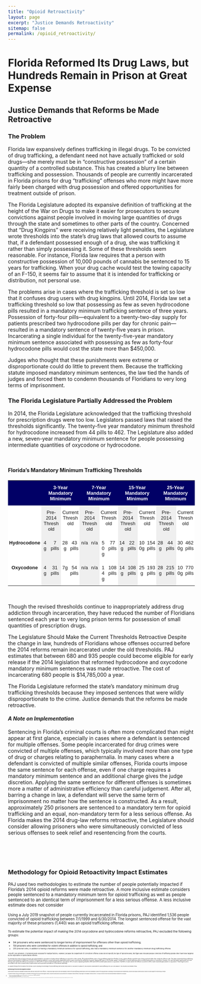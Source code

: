 ```yaml
---
title: "Opioid Retroactivity"
layout: page
excerpt: "Justice Demands Retroactivity"
sitemap: false
permalink: /opioid_retroactivity/
---
```


# Florida Reformed Its Drug Laws, but Hundreds Remain in Prison at Great Expense

## Justice Demands that Reforms be Made Retroactive

### The Problem
Florida law expansively defines trafficking in illegal drugs. To be convicted of drug trafficking, a defendant need not have actually trafficked or sold drugs—she merely must be in “constructive possession” of a certain quantity of a controlled substance. This has created a blurry line between trafficking and possession. Thousands of people are currently incarcerated in Florida prisons for drug “trafficking” offenses who more might have more fairly been charged with drug possession and offered opportunities for treatment outside of prison.

The Florida Legislature adopted its expansive definition of trafficking at the height of the War on Drugs to make it easier for prosecutors to secure convictions against people involved in moving large quantities of drugs through the state and sometimes to other parts of the country. Concerned that “Drug Kingpins” were receiving relatively light penalties, the Legislature wrote thresholds into the state’s drug laws that allowed courts to assume that, if a defendant possessed enough of a drug, she was trafficking it rather than simply possessing it. Some of these thresholds seem reasonable. For instance, Florida law requires that a person with constructive possession of 10,000 pounds of cannabis be sentenced to 15 years for trafficking. When your drug cache would test the towing capacity of an F-150, it seems fair to assume that it is intended for trafficking or distribution, not personal use.

The problems arise in cases where the trafficking threshold is set so low that it confuses drug users with drug kingpins. Until 2014, Florida law set a trafficking threshold so low that possessing as few as seven hydrocodone pills resulted in a mandatory minimum trafficking sentence of three years. Possession of forty-four pills—equivalent to a twenty-two-day supply for patients prescribed two hydrocodone pills per day for chronic pain—resulted in a mandatory sentence of twenty-five years in prison. Incarcerating a single individual for the twenty-five-year mandatory minimum sentence associated with possessing as few as forty-four hydrocodone pills would cost the state more than $450,000.

Judges who thought that these punishments were extreme or disproportionate could do little to prevent them. Because the trafficking statute imposed mandatory minimum sentences, the law tied the hands of judges and forced them to condemn thousands of Floridians to very long terms of imprisonment.

### The Florida Legislature Partially Addressed the Problem
In 2014, the Florida Legislature acknowledged that the trafficking threshold for prescription drugs were too low. Legislators passed laws that raised the thresholds significantly. The twenty-five year mandatory minimum threshold for hydrocodone increased from 44 pills to 462. The Legislature also added a new, seven-year mandatory minimum sentence for people possessing intermediate quantities of oxycodone or hydrocodone.

<br>


#### Florida’s Mandatory Minimum Trafficking Thresholds

<style type="text/css">
.tg  {border-collapse:collapse;border-spacing:0;border:none;}
.tg td{font-family:Arial, sans-serif;font-size:14px;padding:11px 3px;border-style:solid;border-width:0px;overflow:hidden;word-break:break-word;}
.tg th{font-family:Arial, sans-serif;font-size:14px;font-weight:normal;padding:11px 3px;border-style:solid;border-width:0px;overflow:hidden;word-break:break-word;}
.tg .tg-kuc6{font-weight:bold;font-size:small;background-color:#ffffff;border-color:#000000;text-align:center;vertical-align:top}
.tg .tg-7wzp{font-weight:bold;font-size:small;background-color:#010066;color:#ffffff;border-color:#000000;text-align:center;vertical-align:middle}
.tg .tg-krdj{font-size:small;background-color:#ffffff;border-color:#000000;text-align:center;vertical-align:top}
.tg .tg-j2tv{font-weight:bold;font-size:small;background-color:#010066;color:#ffffff;border-color:#000000;text-align:center;vertical-align:top}
.tg .tg-r74r{font-size:small;background-color:#ffffff;border-color:#000000;text-align:center;vertical-align:top}
.tg .tg-gtxi{font-size:small;background-color:#efefef;border-color:#000000;text-align:center;vertical-align:top}
.tg .tg-d6pk{font-size:small;background-color:#efefef;border-color:#000000;text-align:center;vertical-align:top}
</style>
<table class="tg" style="undefined;table-layout: fixed; width: 100%">
<colgroup>
<col style="width: 90px">
</colgroup>
  <tr>
    <th class="tg-7wzp"></th>
    <th class="tg-j2tv" colspan="4">3-Year Mandatory Minimum</th>
    <th class="tg-j2tv" colspan="4">7-Year Mandatory Minimum</th>
    <th class="tg-j2tv" colspan="4">15-Year Mandatory Minimum</th>
    <th class="tg-j2tv" colspan="4">25-Year Mandatory Minimum</th>
  </tr>
  <tr>
    <td class="tg-r74r"></td>
    <td class="tg-gtxi" colspan="2">Pre-2014 Threshold</td>
    <td class="tg-krdj" colspan="2">Current Threshold</td>
    <td class="tg-gtxi" colspan="2">Pre-2014 Threshold</td>
    <td class="tg-krdj" colspan="2">Current Threshold</td>
    <td class="tg-gtxi" colspan="2">Pre-2014 Threshold</td>
    <td class="tg-krdj" colspan="2">Current Threshold</td>
    <td class="tg-gtxi" colspan="2">Pre-2014 Threshold</td>
    <td class="tg-krdj" colspan="2">Current Threshold</td>
  </tr>
  <tr>
    <td class="tg-kuc6">Hydrocodone</td>
    <td class="tg-d6pk">4g</td>
    <td class="tg-d6pk">7 pills</td>
    <td class="tg-r74r">28g</td>
    <td class="tg-r74r">43 pills</td>
    <td class="tg-d6pk">n/a</td>
    <td class="tg-d6pk">n/a</td>
    <td class="tg-r74r">50g</td>
    <td class="tg-r74r">77 pills</td>
    <td class="tg-d6pk">14g</td>
    <td class="tg-d6pk">22 pills</td>
    <td class="tg-r74r">100g</td>
    <td class="tg-r74r">154 pills</td>
    <td class="tg-d6pk">28g</td>
    <td class="tg-d6pk">44 pills</td>
    <td class="tg-r74r">300g</td>
    <td class="tg-r74r">462 pills</td>
  </tr>
  <tr>
    <td class="tg-kuc6">Oxycodone</td>
    <td class="tg-d6pk">4g</td>
    <td class="tg-d6pk">31 pills</td>
    <td class="tg-r74r">7g</td>
    <td class="tg-r74r">54 pills</td>
    <td class="tg-d6pk">n/a</td>
    <td class="tg-d6pk">n/a</td>
    <td class="tg-r74r">14g</td>
    <td class="tg-r74r">108 pills</td>
    <td class="tg-d6pk">14g</td>
    <td class="tg-d6pk">108 pills</td>
    <td class="tg-r74r">25g</td>
    <td class="tg-r74r">193 pills</td>
    <td class="tg-d6pk">28g</td>
    <td class="tg-d6pk">215 pills</td>
    <td class="tg-r74r">100g</td>
    <td class="tg-r74r">770 pills</td>
  </tr>
</table>

<br>

Though the revised thresholds continue to inappropriately address drug addiction through incarceration, they have reduced the number of Floridians sentenced each year to very long prison terms for possession of small quantities of prescription drugs.

The Legislature Should Make the Current Thresholds Retroactive
Despite the change in law, hundreds of Floridians whose offenses occurred before the 2014 reforms remain incarcerated under the old thresholds. PAJ estimates that between 680 and 935 people could become eligible for early release if the 2014 legislation that reformed hydrocodone and oxycodone mandatory minimum sentences was made retroactive. The cost of incarcerating 680 people is $14,785,000 a year.

The Florida Legislature reformed the state’s mandatory minimum drug trafficking thresholds because they imposed sentences that were wildly disproportionate to the crime. Justice demands that the reforms be made retroactive.

#### *A Note on Implementation*
Sentencing in Florida’s criminal courts is often more complicated than might appear at first glance, especially in cases where a defendant is sentenced for multiple offenses. Some people incarcerated for drug crimes were convicted of multiple offenses, which typically involved more than one type of drug or charges relating to paraphernalia. In many cases where a defendant is convicted of multiple similar offenses, Florida courts impose the same sentence for each offense, even if one charge requires a mandatory minimum sentence and an additional charge gives the judge discretion. Applying the same sentence for different offenses is sometimes more a matter of administrative efficiency than careful judgement. After all, barring a change in law, a defendant will serve the same term of imprisonment no matter how the sentence is constructed. As a result, approximately 250 prisoners are sentenced to a mandatory term for opioid trafficking and an equal, non-mandatory term for a less serious offense. As Florida makes the 2014 drug-law reforms retroactive, the Legislature should consider allowing prisoners who were simultaneously convicted of less serious offenses to seek relief and resentencing from the courts.



<br>
<br>
<br>

### Methodology for Opioid Retoactivity Impact Estimates
<small>PAJ used two methodologies to estimate the number of people potentially impacted if Florida’s 2014 opioid reforms were made retroactive. A more inclusive estimate considers people sentenced to a mandatory minimum term for opioid trafficking as well as people sentenced to an identical term of imprisonment for a less serious offense. A less inclusive estimate does not consider

<small>Using a July 2019 snapshot of people currently incarcerated in Florida prisons, PAJ identified 1,536 people convicted of opioid trafficking between 7/1/1999 and 6/30/2014. The longest sentenced offense for the vast majority of these prisoners (1,440) was an opioid trafficking offense.

<small>To estimate the potential impact of making the 2014 oxycodone and hydrocodone reforms retroactive, PAJ excluded the following groups:

*	<small>94 prisoners who were sentenced to longer terms of imprisonment for offenses other than opioid trafficking;
*	<small>158 prisoners who were committed for violent offenses in addition to opioid trafficking; and
*	<small>200 prisoners who, in addition to having a mandatory minimum sentence for opioid trafficking, also had a mandatory minimum sentence for another mandatory minimum drug trafficking offense.

<small>This left 1,093 prisoners. (11 prisoners were excluded for multiple factors.) However, because the Department of Corrections’ offense codes did not specify the type of opioid involved, this figure also included people convicted of trafficking opioids other than those targeted by the oxycodone or hydrocodone reforms.

<small>To estimate how many of these prisoners are incarcerated for oxycodone or hydrocodone trafficking as opposed to other opioids, PAJ analyzed fifteen years of drug trafficking data from Pinellas County, where officials noted the type of drug involved rather than simply the offense code. The data contained all drug trafficking offenses filed between 1/1/1999 and 7/1/2014. PAJ limited the dataset to cases with a guilty adjudication and to cases involving the trafficking of opioids, leaving 666 cases in the Pinellas sample. Overall, 87% of opioid trafficking cases involved hydrocodone or oxycodone. However, this rate fluctuated significantly over time. Among cases where the offense occurred prior to 2005, 81% of cases involved hydrocodone or oxycodone. 95% of cases originating between 2005 and 2009 involved hydrocodone or oxycodone. And 82% of cases where the offense occurred in 2010 or later involved hydrocodone or oxycodone. These figures are in accordance with other research about hydrocodone and oxycodone prevalence in Florida and nationally.

<small>PAJ applied findings from the analysis from Pinellas County indicating the percentage of opioid trafficking that involved hydrocodone or oxycodone to sample of 1,093 prisoners incarcerated for opioid trafficking in the July 2019 snapshot. This resulted in an estimate of 936.

#### Methodology for Restricted Eligibility Estimate
<small>Some prisoners sentenced to mandatory minimum terms were also sentenced for other offenses. A typical case might involve a three year mandatory sentence for opioid trafficking combined with a three year nonmandatory sentence for drug possession. Depending on how retroactivity were implemented, prisoners with multiple sentences may or may not become eligible for resentencing or release.

<small>To estimate the impact of a more restricted eligibility, PAJ replicated the methodology for the less restricted eligibility scenario, except we excluded prisoners who had sentences for nonmandatory minimum offenses of equal length to their mandatory minimum sentence. The inclusion criteria for the more restricted implementation estimate were (all must apply):

*	<small>Prisoners incarcerated in July 2019 for an opioid trafficking offense committed between 7/1/1999 and 6/30/2014;
*	<small>Prisoners not incarcerated for a violent offense; and
*	<small>Prisoners not sentenced for any offense to an equal or longer term than the mandatory minimum offense.

<small>These more restrictive eligibility requirements yielded 792 prisoners in the July 2019 snapshot. PAJ then used the Pinellas County data (as described above) to estimate that 680 of these prisoners’ offenses involved hydrocodone or oxycodone and therefore would be eligible for relief if the 2014 reforms were made retroactive without allowances for people serving an identical sentence for a less serious offense.</small>
